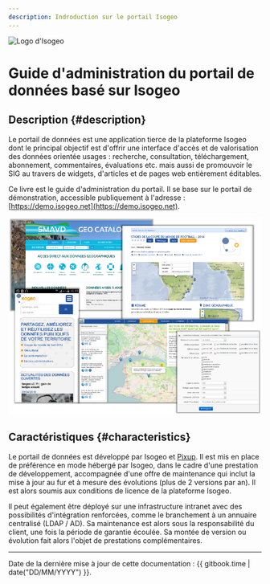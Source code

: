 ```yaml
---
description: Indroduction sur le portail Isogeo
---
```

![Logo d'Isogeo](https://www.isogeo.com/images/logos/nav-logo-isogeo.svg)

# Guide d'administration du portail de données basé sur Isogeo

## Description {#description}

Le portail de données est une application tierce de la plateforme Isogeo dont le principal objectif est d'offrir une interface d'accès et de valorisation des données orientée usages : recherche, consultation, téléchargement, abonnement, commentaires, évaluations etc. mais aussi de promouvoir le SIG au travers de widgets, d'articles et de pages web entièrement éditables.

Ce livre est le guide d'administration du portail. Il se base sur le portail de démonstration, accessible publiquement à l'adresse : [https://demo.isogeo.net](https://demo.isogeo.net). 

![&quot;Patchwork de portails Isogeo - Image de couverture&quot;](/assets/cover_portfolio.png)

## Caractéristiques {#characteristics}

Le portail de données est développé par Isogeo et [Pixup](http://www.pixup.com/). Il est mis en place de préférence en mode hébergé par Isogeo, dans le cadre d'une prestation de développement, accompagnée d'une offre de maintenance qui inclut la mise à jour au fur et à mesure des évolutions \(plus de 2 versions par an\). Il est alors soumis aux conditions de licence de la plateforme Isogeo.

Il peut également être déployé sur une infrastructure intranet avec des possibilités d'intégration renforcées, comme le branchement à un annuaire centralisé \(LDAP / AD\). Sa maintenance est alors sous la responsabilité du client, une fois la période de garantie écoulée. Sa montée de version ou évolution fait alors l'objet de prestations complémentaires.

---

Date de la dernière mise à jour de cette documentation : {{ gitbook.time | date("DD/MM/YYYY") }}.
